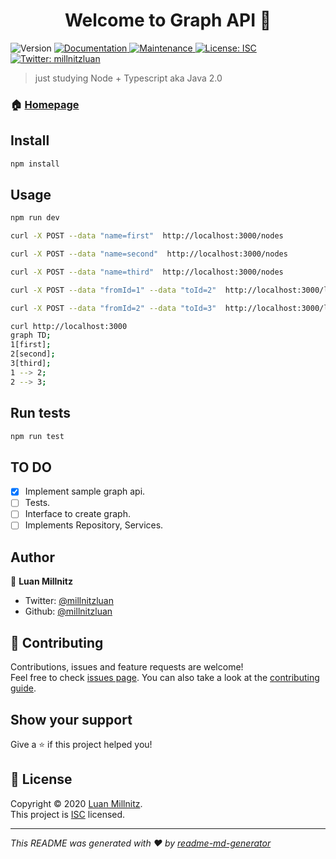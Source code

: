 <h1 align="center">Welcome to Graph API 👋</h1>
<p>
  <img alt="Version" src="https://img.shields.io/badge/version-1.0.0-blue.svg?cacheSeconds=2592000" />
  <a href="https://github.com/millnitzluan/graph_api_sample#readme" target="_blank">
    <img alt="Documentation" src="https://img.shields.io/badge/documentation-yes-brightgreen.svg" />
  </a>
  <a href="https://github.com/millnitzluan/graph_api_sample/graphs/commit-activity" target="_blank">
    <img alt="Maintenance" src="https://img.shields.io/badge/Maintained%3F-yes-green.svg" />
  </a>
  <a href="https://github.com/millnitzluan/graph_api_sample/blob/master/LICENSE" target="_blank">
    <img alt="License: ISC" src="https://img.shields.io/github/license/millnitzluan/graph_api_sample" />
  </a>
  <a href="https://twitter.com/millnitzluan" target="_blank">
    <img alt="Twitter: millnitzluan" src="https://img.shields.io/twitter/follow/millnitzluan.svg?style=social" />
  </a>
</p>

> just studying Node + Typescript aka Java 2.0

### 🏠 [Homepage](https://github.com/millnitzluan/graph_api_sample#readme)

## Install

```sh
npm install
```

## Usage

```sh
npm run dev
```

```sh
curl -X POST --data "name=first"  http://localhost:3000/nodes

curl -X POST --data "name=second"  http://localhost:3000/nodes

curl -X POST --data "name=third"  http://localhost:3000/nodes

curl -X POST --data "fromId=1" --data "toId=2"  http://localhost:3000/links

curl -X POST --data "fromId=2" --data "toId=3"  http://localhost:3000/links

curl http://localhost:3000
graph TD;
1[first];
2[second];
3[third];
1 --> 2;
2 --> 3;
```

## Run tests

```sh
npm run test
```

## TO DO

- [x] Implement sample graph api.
- [ ] Tests.
- [ ] Interface to create graph.
- [ ] Implements Repository, Services.

## Author

👤 **Luan Millnitz**

* Twitter: [@millnitzluan](https://twitter.com/millnitzluan)
* Github: [@millnitzluan](https://github.com/millnitzluan)

## 🤝 Contributing

Contributions, issues and feature requests are welcome!<br />Feel free to check [issues page](https://github.com/millnitzluan/graph_api_sample/issues). You can also take a look at the [contributing guide](https://github.com/millnitzluan/graph_api_sample/blob/master/CONTRIBUTING.md).

## Show your support

Give a ⭐️ if this project helped you!

## 📝 License

Copyright © 2020 [Luan Millnitz](https://github.com/millnitzluan).<br />
This project is [ISC](https://github.com/millnitzluan/graph_api_sample/blob/master/LICENSE) licensed.

***
_This README was generated with ❤️ by [readme-md-generator](https://github.com/kefranabg/readme-md-generator)_
